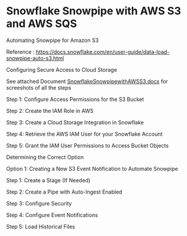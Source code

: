 # Snowflake Snowpipe with AWS S3 and AWS SQS
Automating Snowpipe for Amazon S3

Reference : https://docs.snowflake.com/en/user-guide/data-load-snowpipe-auto-s3.html

Configuring Secure Access to Cloud Storage

See attached Document 
<a href="https://github.com/hihisuresh/Snowflake-Snowpipe-AWSS3-AWSSQS/blob/master/SnowflakeSnowpipewithAWSS3.docx">SnowflakeSnowpipewithAWSS3.docx</a> for screeshots of all the steps

Step 1: Configure Access Permissions for the S3 Bucket

Step 2: Create the IAM Role in AWS

Step 3: Create a Cloud Storage Integration in Snowflake

Step 4: Retrieve the AWS IAM User for your Snowflake Account

Step 5: Grant the IAM User Permissions to Access Bucket Objects

Determining the Correct Option

Option 1: Creating a New S3 Event Notification to Automate Snowpipe

Step 1: Create a Stage (If Needed)

Step 2: Create a Pipe with Auto-Ingest Enabled

Step 3: Configure Security

Step 4: Configure Event Notifications

Step 5: Load Historical Files
